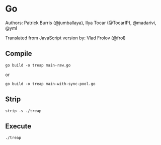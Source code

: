 # Go

Authors: Patrick Burris (@jumballaya), Ilya Tocar (@TocarIP), @madarivi, @yml

Translated from JavaScript version by: Vlad Frolov (@frol)

## Compile

```
go build -o treap main-raw.go
```

or

```
go build -o treap main-with-sync-pool.go
```

## Strip

```
strip -s ./treap
```

## Execute

```
./treap
```
